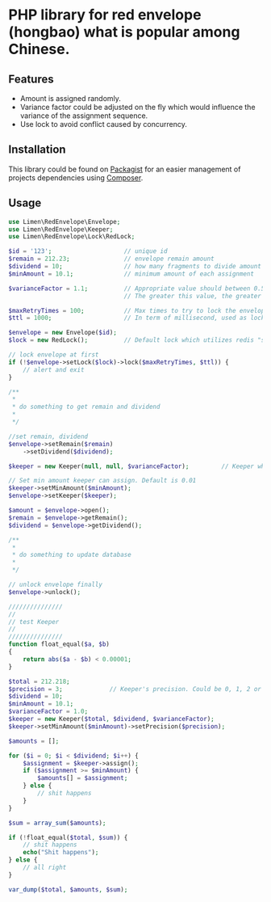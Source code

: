 # PHP library for red envelope (hongbao) what is popular among Chinese. 

## Features

+ Amount is assigned randomly.
+ Variance factor could be adjusted on the fly which would influence the variance of the assignment sequence.
+ Use lock to avoid conflict caused by concurrency.

## Installation

This library could be found on [Packagist](https://packagist.org/packages/limen/redenvelope "") for an easier management of projects dependencies using [Composer](https://getcomposer.org/ "").

## Usage

```php
use Limen\RedEnvelope\Envelope;
use Limen\RedEnvelope\Keeper;
use Limen\RedEnvelope\Lock\RedLock;

$id = '123';                    // unique id
$remain = 212.23;               // envelope remain amount
$dividend = 10;                 // how many fragments to divide amount into
$minAmount = 10.1;              // minimum amount of each assignment

$varianceFactor = 1.1;          // Appropriate value should between 0.5 and 1.5, 1.1 may be the best.
                                // The greater this value, the greater the variance of the divided sequence is.

$maxRetryTimes = 100;           // Max times to try to lock the envelope when envelope is locked
$ttl = 1000;                    // In term of millisecond, used as lock ttl when there would be potential unexpected error

$envelope = new Envelope($id);
$lock = new RedLock();          // Default lock which utilizes redis "setnx"

// lock envelope at first
if (!$envelope->setLock($lock)->lock($maxRetryTimes, $ttl)) {
    // alert and exit
}

/**
 *
 * do something to get remain and dividend
 *
 */

//set remain, dividend
$envelope->setRemain($remain)
    ->setDividend($dividend);

$keeper = new Keeper(null, null, $varianceFactor);         // Keeper who keep and assign money

// Set min amount keeper can assign. Default is 0.01
$keeper->setMinAmount($minAmount);
$envelope->setKeeper($keeper);

$amount = $envelope->open();
$remain = $envelope->getRemain();
$dividend = $envelope->getDividend();

/**
 *
 * do something to update database
 *
 */

// unlock envelope finally
$envelope->unlock();

///////////////
//
// test Keeper
//
///////////////
function float_equal($a, $b)
{
    return abs($a - $b) < 0.00001;
}

$total = 212.218;
$precision = 3;             // Keeper's precision. Could be 0, 1, 2 or 3
$dividend = 10;
$minAmount = 10.1;
$varianceFactor = 1.0;
$keeper = new Keeper($total, $dividend, $varianceFactor);
$keeper->setMinAmount($minAmount)->setPrecision($precision);

$amounts = [];

for ($i = 0; $i < $dividend; $i++) {
    $assignment = $keeper->assign();
    if ($assignment >= $minAmount) {
        $amounts[] = $assignment;
    } else {
        // shit happens
    }
}

$sum = array_sum($amounts);

if (!float_equal($total, $sum)) {
    // shit happens
    echo("Shit happens");
} else {
    // all right
}

var_dump($total, $amounts, $sum);
```
